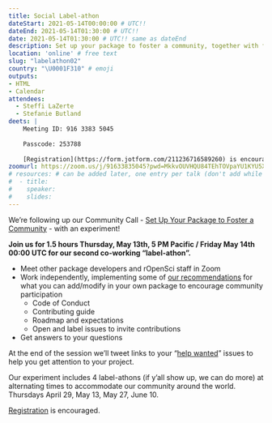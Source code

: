 ```yaml
---
title: Social Label-athon
dateStart: 2021-05-14T00:00:00 # UTC!!
dateEnd: 2021-05-14T01:30:00 # UTC!!
date: 2021-05-14T01:30:00 # UTC!! same as dateEnd
description: Set up your package to foster a community, together with friends
location: 'online' # free text
slug: "labelathon02"
country: "\U0001F310" # emoji
outputs: 
- HTML
- Calendar 
attendees:
  - Steffi LaZerte
  - Stefanie Butland
deets: |
    Meeting ID: 916 3383 5045
    
    Passcode: 253788
    
    [Registration](https://form.jotform.com/211236716589260) is encouraged.
zoomurl: https://zoom.us/j/91633835045?pwd=MkkvOUVHQU84TEhTOVpaYU1KYU5Xdz09
# resources: # can be added later, one entry per talk (don't add while still empty, add once there are resources)
#  - title: 
#    speaker: 
#    slides: 
---
```


We’re following up our Community Call - [Set Up Your Package to Foster a Community](/commcalls/apr2021-pkg-community/) - with an experiment!

**Join us for 1.5 hours Thursday, May 13th, 5 PM Pacific / Friday May 14th 00:00 UTC for our second co-working “label-athon”.**

- Meet other package developers and rOpenSci staff in Zoom
- Work independently, implementing some of [our recommendations](/commcalls/apr2021-pkg-community/) for what you can add/modify in your own package to encourage community participation
  - Code of Conduct
  - Contributing guide 
  - Roadmap and expectations
  - Open and label issues to invite contributions
- Get answers to your questions

At the end of the session we’ll tweet links to your “[help wanted](https://github.com/search?q=org%3Aropensci+label%3A%22help+wanted%22+state%3Aopen&type=Issues)” issues to help you get attention to your project.

Our experiment includes 4 label-athons (if y’all show up, we can do more) at alternating times to accommodate our community around the world. Thursdays April 29, May 13, May 27, June 10.

[Registration](https://form.jotform.com/211236716589260) is encouraged.

